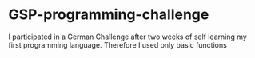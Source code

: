 # GSP-programming-challenge
I participated in a German Challenge after two weeks of self learning  my first programming language. Therefore I used only basic functions
